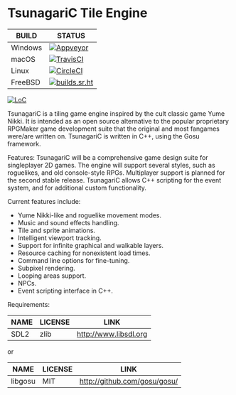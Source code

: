 # TsunagariC Tile Engine

| BUILD   | STATUS                                                                                                                                      |
| ------- | ------------------------------------------------------------------------------------------------------------------------------------------- |
| Windows | [![Appveyor](https://ci.appveyor.com/api/projects/status/github/pmer/TsunagariC?svg=true)](https://ci.appveyor.com/project/pmer/TsunagariC) |
| macOS   | [![TravisCI](https://api.travis-ci.com/pmer/TsunagariC.svg)](https://travis-ci.com/pmer/TsunagariC)                                         |
| Linux   | [![CircleCI](https://circleci.com/gh/pmer/TsunagariC.svg?style=shield)](https://circleci.com/gh/pmer/TsunagariC)                            |
| FreeBSD | [![builds.sr.ht](https://builds.sr.ht/~pdm/tsunagaric/freebsd.yml.svg)](https://builds.sr.ht/~pdm/tsunagaric/freebsd.yml)                   |

[![LoC](https://tokei.rs/b1/github/pmer/TsunagariC)](https://github.com/Aaronepower/tokei)

TsunagariC is a tiling game engine inspired by the cult classic game Yume
Nikki. It is intended as an open source alternative to the popular proprietary
RPGMaker game development suite that the original and most fangames were/are
written on. TsunagariC is written in C++, using the Gosu framework.

Features:
TsunagariC will be a comprehensive game design suite for singleplayer 2D games.
The engine will support several styles, such as roguelikes, and old
console-style RPGs. Multiplayer support is planned for the second stable
release. TsunagariC allows C++ scripting for the event system, and for
additional custom functionality.

Current features include:
* Yume Nikki-like and roguelike movement modes.
* Music and sound effects handling.
* Tile and sprite animations.
* Intelligent viewport tracking.
* Support for infinite graphical and walkable layers.
* Resource caching for nonexistent load times.
* Command line options for fine-tuning.
* Subpixel rendering.
* Looping areas support.
* NPCs.
* Event scripting interface in C++.

Requirements:

| NAME        | LICENSE     | LINK                   |
| ----------- | ----------- | ---------------------- |
| SDL2        | zlib        | http://www.libsdl.org  |

or

| NAME        | LICENSE     | LINK                          |
| ----------- | ----------- | ----------------------------- |
| libgosu     | MIT         | http://github.com/gosu/gosu/  |
